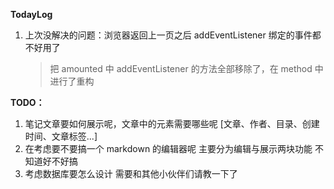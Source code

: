 **TodayLog**

1. 上次没解决的问题：浏览器返回上一页之后 addEventListener 绑定的事件都不好用了
   > 把 amounted 中 addEventListener 的方法全部移除了，在 method 中进行了重构

**TODO：**

1. 笔记文章要如何展示呢，文章中的元素需要哪些呢 [文章、作者、目录、创建时间、文章标签...]
2. 在考虑要不要搞一个 markdown 的编辑器呢 主要分为编辑与展示两块功能 不知道好不好搞
3. 考虑数据库要怎么设计 需要和其他小伙伴们请教一下了
